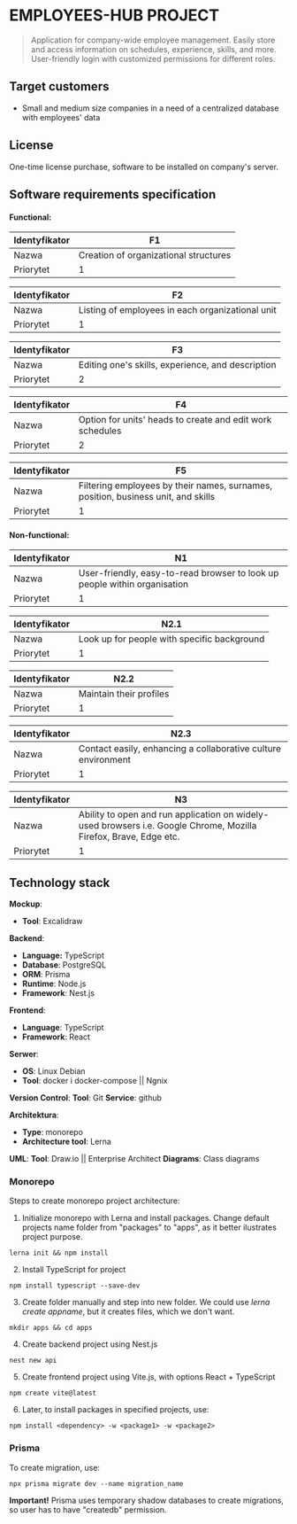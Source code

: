 # EMPLOYEES-HUB PROJECT

> Application for company-wide employee management. Easily store and access information on schedules, experience, skills, and more. User-friendly login with customized permissions for different roles.

## Target customers

- Small and medium size companies in a need of a centralized database with employees' data

## License

One-time license purchase, software to be installed on company's server.

## Software requirements specification

#### Functional:

| Identyfikator | F1 |
|---------------|----|
| Nazwa         | Creation of organizational structures |
| Priorytet     | 1  |

| Identyfikator | F2 |
|---------------|----|
| Nazwa         | Listing of employees in each organizational unit |
| Priorytet     | 1  |

| Identyfikator | F3 |
|---------------|----|
| Nazwa         | Editing one's skills, experience, and description |
| Priorytet     | 2  |

| Identyfikator | F4 |
|---------------|----|
| Nazwa         | Option for units' heads to create and edit work schedules |
| Priorytet     | 2  |

| Identyfikator | F5 |
|---------------|----|
| Nazwa         | Filtering employees by their names, surnames, position, business unit, and skills |
| Priorytet     | 1  |


#### Non-functional:

| Identyfikator | N1 |
|---------------|----|
| Nazwa         | User-friendly, easy-to-read browser to look up people within organisation |
| Priorytet     | 1 |


| Identyfikator | N2.1 |
|---------------|------|
| Nazwa         | Look up for people with specific background |
| Priorytet     | 1    |

| Identyfikator | N2.2 |
|---------------|------|
| Nazwa         | Maintain their profiles |
| Priorytet     | 1    |

| Identyfikator | N2.3 |
|---------------|------|
| Nazwa         | Contact easily, enhancing a collaborative culture environment |
| Priorytet     | 1    |

| Identyfikator | N3 |
|---------------|----|
| Nazwa         | Ability to open and run application on widely-used browsers i.e. Google Chrome, Mozilla Firefox, Brave, Edge etc. |
| Priorytet     | 1  |



## Technology stack

**Mockup**: 
- **Tool**: Excalidraw

**Backend**:
- **Language:** TypeScript
- **Database**: PostgreSQL
- **ORM**: Prisma
- **Runtime**: Node.js
- **Framework**: Nest.js
	
**Frontend**:
- **Language**: TypeScript
- **Framework**: React
		
**Serwer**:

- **OS**: Linux Debian
- **Tool**: docker i docker-compose || Ngnix
		
**Version Control**:
**Tool**: Git
**Service**: github

**Architektura**: 
- **Type**: monorepo 
- **Architecture tool**: Lerna
		

**UML**:
**Tool**:  Draw.io || Enterprise Architect
**Diagrams**:  Class diagrams

### Monorepo
Steps to create monorepo project architecture:

1. Initialize monorepo with Lerna and install packages. Change default projects name folder from "packages" to "apps", as it better ilustrates project purpose.
```
lerna init && npm install
```

2. Install TypeScript for project 

```
npm install typescript --save-dev
```

3. Create folder manually and step into new folder. We could use *lerna create appname*, but it creates files, which we don't want.

```
mkdir apps && cd apps
```

4. Create backend project using Nest.js

```
nest new api
```

5. Create frontend project using Vite.js, with options React + TypeScript

```
npm create vite@latest
```

6. Later, to install packages in specified projects, use:

```
npm install <dependency> -w <package1> -w <package2>
```

### Prisma

To create migration, use:

```
npx prisma migrate dev --name migration_name
```

**Important!** Prisma uses temporary shadow databases to create migrations, so user has to have "createdb" permission.
